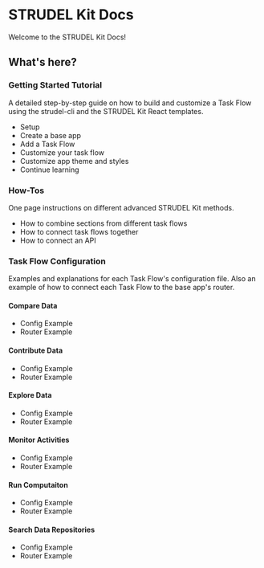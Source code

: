 # STRUDEL Kit Docs

Welcome to the STRUDEL Kit Docs!

## What's here?

### Getting Started Tutorial

A detailed step-by-step guide on how to build and customize a Task Flow using the strudel-cli and the STRUDEL Kit React templates.

- Setup
- Create a base app
- Add a Task Flow
- Customize your task flow
- Customize app theme and styles
- Continue learning

### How-Tos

One page instructions on different advanced STRUDEL Kit methods.

- How to combine sections from different task flows
- How to connect task flows together
- How to connect an API

### Task Flow Configuration

Examples and explanations for each Task Flow's configuration file. Also an example of how to connect each Task Flow to the base app's router.

#### Compare Data

- Config Example
- Router Example

#### Contribute Data

- Config Example
- Router Example

#### Explore Data

- Config Example
- Router Example

#### Monitor Activities

- Config Example
- Router Example

#### Run Computaiton

- Config Example
- Router Example

#### Search Data Repositories

- Config Example
- Router Example